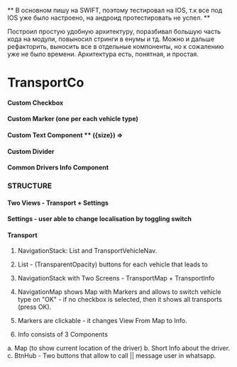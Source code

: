 ** В основном пишу на SWIFT, поэтому тестировал на IOS, т.к все под IOS уже было настроено, на андроид протестировать не успел. **

Построил простую удобную архитектуру, поразбивал большую часть кода на модули, повыносил стринги в енумы и тд. Можно и дальше рефакторить, выносить все в отдельные компоненты, но к сожалению уже не было времени. Архитектура есть, понятная, и простая.

# TransportCo

#### Custom Checkbox

#### Custom Marker (one per each vehicle type)

#### Custom Text Component \*\* ({size}) => <Text/>

#### Custom Divider

#### Common Drivers Info Component

### STRUCTURE

#### Two Views - Transport + Settings

#### Settings - user able to change localisation by toggling switch

#### Transport

1. NavigationStack: List and TransportVehicleNav.
2. List - (TransparentOpacity) buttons for each vehicle that leads to
3. NavigationStack with Two Screens - TransportMap + TransportInfo
4. NavigationMap shows Map with Markers and allows to switch vehicle type on "OK" - if no checkbox is selected, then it shows all transports (press OK).
5. Markers are clickable - it changes View From Map to Info.

6. Info consists of 3 Components

a. Map (to show current location of the driver)
b. Short Info about the driver.
c. BtnHub - Two buttons that allow to call || message user in whatsapp.
